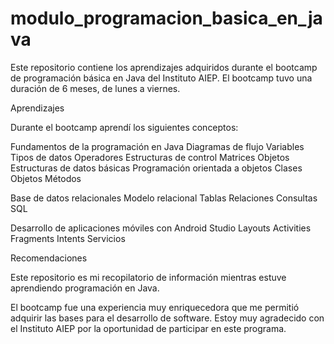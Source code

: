 # modulo_programacion_basica_en_java

Este repositorio contiene los aprendizajes adquiridos durante el bootcamp de programación básica en Java del Instituto AIEP. El bootcamp tuvo una duración de 6 meses, de lunes a viernes.

Aprendizajes

Durante el bootcamp aprendí los siguientes conceptos:

Fundamentos de la programación en Java
Diagramas de flujo
Variables
Tipos de datos
Operadores
Estructuras de control
Matrices
Objetos
Estructuras de datos básicas
Programación orientada a objetos
Clases
Objetos
Métodos

Base de datos relacionales
Modelo relacional
Tablas
Relaciones
Consultas SQL

Desarrollo de aplicaciones móviles con Android Studio
Layouts
Activities
Fragments
Intents
Servicios

Recomendaciones

Este repositorio es mi recopilatorio de información mientras estuve aprendiendo programación en Java.

El bootcamp fue una experiencia muy enriquecedora que me permitió adquirir las bases para el desarrollo de software. Estoy muy agradecido con el Instituto AIEP por la oportunidad de participar en este programa.


